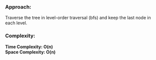 ### Approach:
Traverse the tree in level-order traversal (bfs) and keep the last node in each level.
​
### Complexity:
**Time Complexity: O(n)**\
**Space Complexity: O(n)**